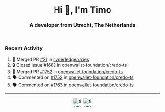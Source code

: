 <h1 align="center">Hi 👋, I'm Timo</h1>
<h3 align="center">A developer from Utrecht, The Netherlands</h3>
<br/>
<!-- https://github.com/rahuldkjain/github-profile-readme-generator --!>

<!--  <p align="left"><img src="https://github-readme-stats.vercel.app/api?username=timoglastra&show_icons=true&count_private=true&" alt="timoglastra" /></p> --!>

<!--
Github language stats
<p align="left"><img src="https://github-readme-stats.vercel.app/api/top-langs/?username=timoglastra&layout=compact" alt="timoglastra" /><p>
-->

<!-- Codestats language stats -->
<!-- <p align="left"><img src="https://codestats-readme.vercel.app/api/top-langs/?username=timoglastra&layout=compact&language_count=12" alt="timoglastra" /><p>    --!>
  
<h3>Recent Activity</h3>

<!--START_SECTION:activity-->
1. 🎉 Merged PR [#21](https://github.com/hyperledger/aries/pull/21) in [hyperledger/aries](https://github.com/hyperledger/aries)
2. 🔒 Closed issue [#1682](https://github.com/openwallet-foundation/credo-ts/issues/1682) in [openwallet-foundation/credo-ts](https://github.com/openwallet-foundation/credo-ts)
3. 🎉 Merged PR [#1752](https://github.com/openwallet-foundation/credo-ts/pull/1752) in [openwallet-foundation/credo-ts](https://github.com/openwallet-foundation/credo-ts)
4. 🗣 Commented on [#1752](https://github.com/openwallet-foundation/credo-ts/pull/1752#issuecomment-1945315446) in [openwallet-foundation/credo-ts](https://github.com/openwallet-foundation/credo-ts)
5. 🗣 Commented on [#1763](https://github.com/openwallet-foundation/credo-ts/issues/1763#issuecomment-1944163407) in [openwallet-foundation/credo-ts](https://github.com/openwallet-foundation/credo-ts)
<!--END_SECTION:activity-->

---

<p align="center">
<a href="https://twitter.com/timoglastra" target="blank"><img align="center" src="https://cdn.jsdelivr.net/npm/simple-icons@3.0.1/icons/twitter.svg" alt="timoglastra" height="30" width="30" /></a>
<a href="https://linkedin.com/in/timoglastra" target="blank"><img align="center" src="https://cdn.jsdelivr.net/npm/simple-icons@3.0.1/icons/linkedin.svg" alt="timoglastra" height="30" width="30" /></a>
</p>



